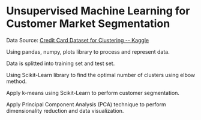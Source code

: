 # Unsupervised Machine Learning for Customer Market Segmentation

Data Source: [Credit Card Dataset for Clustering -- Kaggle](https://www.kaggle.com/arjunbhasin2013/ccdata)

Using pandas, numpy, plots library to process and represent data.

Data is splitted into training set and test set.

Using Scikit-Learn library to find the optimal number of clusters using elbow method.

Apply k-means using Scikit-Learn to perform customer segmentation.

Apply Principal Component Analysis (PCA) technique to perform dimensionality reduction and data visualization.        